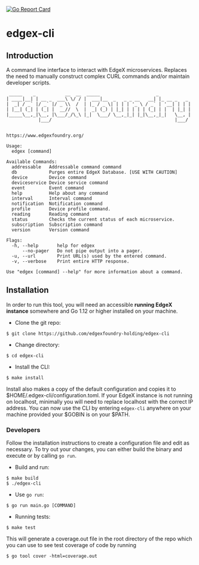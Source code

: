 [![Go Report Card](https://goreportcard.com/badge/edgexfoundry-holding/edgex-cli)](https://goreportcard.com/report/edgexfoundry-holding/edgex-cli)

# edgex-cli

## Introduction

A command line interface to interact with EdgeX microservices. Replaces the need to manually construct complex CURL commands and/or maintain developer scripts.

```
 _____    _           __  __  _____                     _            
| ____|__| | __ _  ___\ \/ / |  ___|__  _   _ _ __   __| |_ __ _   _ 
|  _| / _` |/ _` |/ _ \\  /  | |_ / _ \| | | | '_ \ / _` | '__| | | |
| |__| (_| | (_| |  __//  \  |  _| (_) | |_| | | | | (_| | |  | |_| |
|_____\__,_|\__, |\___/_/\_\ |_|  \___/ \__,_|_| |_|\__,_|_|   \__, |
            |___/                                              |___/ 


https://www.edgexfoundry.org/

Usage:
  edgex [command]

Available Commands:
  addressable   Addressable command command
  db            Purges entire EdgeX Database. [USE WITH CAUTION]
  device        Device command
  deviceservice Device service command
  event         Event command
  help          Help about any command
  interval      Interval command
  notification  Notification command
  profile       Device profile command.
  reading       Reading command
  status        Checks the current status of each microservice.
  subscription  Subscription command
  version       Version command

Flags:
  -h, --help       help for edgex
      --no-pager   Do not pipe output into a pager.
  -u, --url        Print URL(s) used by the entered command.
  -v, --verbose    Print entire HTTP response.

Use "edgex [command] --help" for more information about a command.
```

## Installation

In order to run this tool, you will need an accessible **running EdgeX instance** somewhere and Go 1.12 or higher installed on your machine.

* Clone the git repo:

```
$ git clone https://github.com/edgexfoundry-holding/edgex-cli
```

* Change directory:

```
$ cd edgex-cli
```

* Install the CLI:

```
$ make install
```
Install also makes a copy of the default configuration and copies it to $HOME/.edgex-cli/configuration.toml.
If your EdgeX instance is not running on localhost, minimally you will need to replace localhost with the correct IP address.
You can now use the CLI by entering `edgex-cli` anywhere on your machine provided your $GOBIN is on your $PATH.


### Developers

Follow the installation instructions to create a configuration file and edit as necessary.
To try out your changes, you can either build the binary and execute or by calling `go run`.

* Build and run:

```
$ make build
$ ./edgex-cli
```

* Use `go run`:

```
$ go run main.go [COMMAND]
```

* Running tests:

```
$ make test
```

This will generate a coverage.out file in the root directory of the repo which you can use to see test coverage of code by running

```
$ go tool cover -html=coverage.out
```
